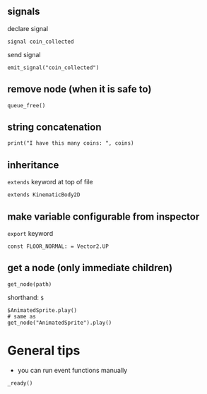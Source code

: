 ## signals
declare signal
```gdscript
signal coin_collected
```

send signal
```gdscript
emit_signal("coin_collected")
```

## remove node (when it is safe to)
```gdscript
queue_free()
```

## string concatenation
```gdscript
print("I have this many coins: ", coins)
```

## inheritance
`extends` keyword at top of file
```gdscript
extends KinematicBody2D
```

## make variable configurable from inspector
`export` keyword
```gdscript
const FLOOR_NORMAL: = Vector2.UP
```

## get a node (only immediate children)
```gdscript
get_node(path)
```

shorthand: `$`
```gdscript
$AnimatedSprite.play()
# same as
get_node("AnimatedSprite").play()
```

# General tips
- you can run event functions manually

```gdscript
_ready()
```

